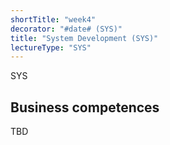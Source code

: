 ```yaml
---
shortTitle: "week4"
decorator: "#date# (SYS)"
title: "System Development (SYS)"
lectureType: "SYS"
--- 
```

SYS

## Business competences 
TBD
